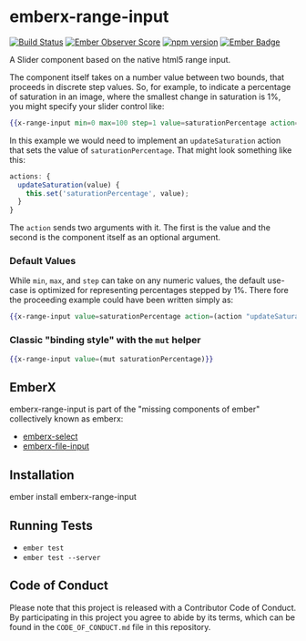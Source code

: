 # emberx-range-input

[![Build Status](https://travis-ci.org/thefrontside/emberx-slider.svg)](https://travis-ci.org/thefrontside/emberx-range-input)
[![Ember Observer Score](http://emberobserver.com/badges/emberx-range-input.svg)](http://emberobserver.com/addons/emberx-range-input)
[![npm version](https://badge.fury.io/js/emberx-range-input.svg)](https://badge.fury.io/js/emberx-range-input)
[![Ember Badge](https://embadge.io/b/2.svg)](https://embadge.io/badges/2)

A Slider component based on the native html5 range input.

The component itself takes on a number value between two bounds, that
proceeds in discrete step values. So, for example, to indicate a
percentage of saturation in an image, where the smallest change in
saturation is 1%, you might specify your slider control like:

```handlebars
{{x-range-input min=0 max=100 step=1 value=saturationPercentage action=(action "updateSaturation")}}
```

In this example we would need to implement an `updateSaturation` action that
sets the value of `saturationPercentage`. That might look something like this:


```js
actions: {
  updateSaturation(value) {
    this.set('saturationPercentage', value);
  }
}
```
The `action` sends two arguments with it. The first is the value and the
second is the component itself as an optional argument.


### Default Values

While `min`, `max`, and `step` can take on any numeric values, the
default use-case is optimized for representing percentages stepped by
1%. There fore the proceeding example could have been written simply
as:

```handlebars
{{x-range-input value=saturationPercentage action=(action "updateSaturation")}}
```

### Classic "binding style" with the `mut` helper

```handlebars
{{x-range-input value=(mut saturationPercentage)}}
```

## EmberX

emberx-range-input is part of the "missing components of ember" collectively
known as emberx:

* [emberx-select](https://github.com/thefrontside/emberx-select)
* [emberx-file-input](https://github.com/thefrontside/emberx-file-input)

## Installation

ember install emberx-range-input

## Running Tests

* `ember test`
* `ember test --server`


## Code of Conduct
Please note that this project is released with a Contributor Code of
Conduct. By participating in this project you agree to abide by its
terms, which can be found in the `CODE_OF_CONDUCT.md` file in this
repository.
